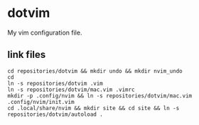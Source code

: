 # dotvim
My vim configuration file.

## link files

```
cd repositories/dotvim && mkdir undo && mkdir nvim_undo
cd
ln -s repositories/dotvim .vim
ln -s repositories/dotvim/mac.vim .vimrc
mkdir -p .config/nvim && ln -s repositories/dotvim/mac.vim .config/nvim/init.vim
cd .local/share/nvim && mkdir site && cd site && ln -s repositories/dotvim/autoload .
```
